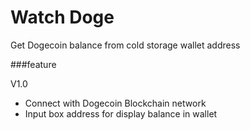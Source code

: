 # Watch Doge

Get Dogecoin balance from cold storage wallet address

###feature

V1.0
 - Connect with Dogecoin Blockchain network
 - Input box address for display balance in wallet